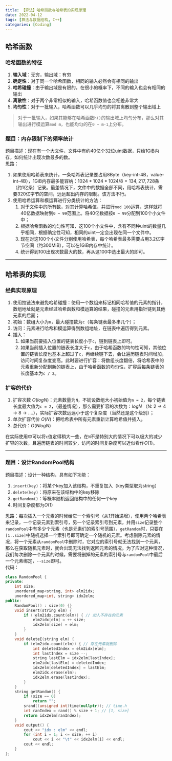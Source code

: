 ```yaml
---
title: 【算法】哈希函数与哈希表的实现原理
date: 2022-04-12
tags: [算法与数据结构, C++]
categories: [Coding]
---
```


## 哈希函数
### 哈希函数的特征
1. **输入域**：无穷，输出域：有穷
2. **确定性**：对于同一个哈希函数，相同的输入必然会有相同的输出
3. **哈希碰撞**：由于输出域是有限的，在很小的概率下，不同的输入也会有相同的输出
4. **离散性**：对于两个非常相似的输入，哈希函数值也会相差非常大
5. **均匀性**：对于一批输入，哈希函数可以几乎均匀的将其离散到整个输出域上

>对于一批输入，如果其能够在哈希函数`h()`的输出域上均匀分布，那么对其输出进行模运算`mod m`，也能均匀的在`0 ~ m-1`上分布。

### 题目：内存限制下的频率统计
题目描述：现在有一个大文件，文件中有约40亿个32位uint数据，只给1GiB内存，如何统计出现次数最多的数。  
思路：
1. 如果使用哈希表来统计，一条哈希表记录要占用8Byte（key-int-4B，value-int-4B），1GiB内存最多能容纳：$1024*1024*1024/8=134,217,728$条（约1亿条）记录。最差情况下，文件中的数据全部不同，用哈希表统计，需要320亿字节的空间，远远超出内存的限制。该方法不行。
2. 使用哈希运算和模运算进行分类统计的方法：
   1. 对于文件中的所有数，对其计算哈希值，并进行`mod 100`运算，这样就将40亿数据映射到`0 ~ 99`范围上。将40亿数据按`0 ~ 99`分配到100个小文件中；
   2. 根据哈希函数的均匀性可知，这100个小文件中，含有不同种uint的数量几乎相同，根据确定性可知，相同的uint一定会出现在同一个文件中。
   3. 现在对这100个小文件分别使用哈希表，每个哈希表最多需要占用3.2亿字节空间（约300MiB），可以在1GiB内存中统计。
   4. 统计得到100出现次数最大的数，再从这100中选出最大的即可。

-----

## 哈希表的实现
### 经典实现原理
1. 使用拉链法来避免哈希碰撞：使用一个数组来标记相同哈希值的元素的指针，数组地址就是元素经过哈希函数和模运算的结果，碰撞的元素用指针链到其他元素的后面；
2. 初始：数组大小为`n`，最大碰撞数为`c`（每条链表最多串几个）；
3. 访问：元素进行哈希和模运算得到数组地址，在链表中遍历得到元素。
4. 插入：
   1. 如果当前要插入位置的链表长度小于`c`，链到链表上即可。
   2. 如果当前插入位置的链表长度大于`c`，由于哈希函数的均匀性可知，其他位置的链表长度也基本上超过了`c`，再继续链下去，会让遍历链表时间增加，访问时间复杂度变高。此时要进行扩容：将数组长度翻倍，将哈希表中的元素重新分配到新的链表上，由于哈希函数的均匀性，扩容后每条链表的长度基本为`c / 2`。

### 扩容的代价
1. 扩容次数 $O\left(logN\right)$：元素数量为`N`，不妨设数组大小初始值为`n = 2`，每个链表长度最大值为`c = 2`，（最差情况），那么需要扩容的次数为：$logN$ （N: 2 -> 4 -> 8 -> ....），实际扩容次数远远小于这个复杂度（当然还是这个级别）；
2. 单次扩容代价 $O\left(N\right)$：把哈希表中所有元素重新计算哈希值并插入。
3. 总代价：$O\left(NlogN\right)$

在实际使用中可以将`c`值定得稍大一些，在`N`不是特别大的情况下可以极大的减少扩容的次数，且遍历链表的时间较少，访问的时间复杂度可以近似看作$O\left(1\right)$。

-----

### 题目：设计RandomPool结构
题目描述：设计一种结构，具有如下功能：
1. `insert(key)`：将某个key加入该结构，不重复加入（key类型取为string）
2. `delete(key)`：将原来在该结构中的key移除
3. `getRandom()`：等概率随机返回结构中的任何一个key
4. 时间复杂度都为$O\left(1\right)$

思路：每次插入一个元素的时候给它一个索引号（从1开始递增），使用两个哈希表来记录，一个记录元素到索引号，另一个记录索引号到元素，并用`size`记录整个`randomPool`中有多少个元素（也是元素们的索引号范围），`getRandom`时，只要在`[1..size]`中随机选择一个索引号即可确定一个随机的元素。考虑删除元素的情况，将一个元素从`randomPool`中删除时，它对应的索引号就无法找到一个元素，那么在获取随机元素时，就会出现无法找到返回元素的情况。为了应对这种情况，我们每次删除一个元素的时候，需要将删掉的元素的索引号与`randomPool`中最后一个元素绑定，`--size`即可。  
代码：  
```cpp
class RandomPool {
private:
    int size;
    unordered_map<string, int> elm2idx;
    unordered_map<int, string> idx2elm;
public:
    RandomPool() : size(0) {}
    void insert(string elm) {
        if (!elm2idx.count(elm)) { // 加入不存在的元素
            elm2idx[elm] = ++ size;
            idx2elm[size] = elm;
        }
    }
    void deleteE(string elm) {
        if (elm2idx.count(elm)) { // 存在元素就删除
            int deletedIndex = elm2idx[elm];
            int lastIndex = size --;
            string lastElm = idx2elm[lastIndex];
            elm2idx[lastElm] = deletedIndex;
            idx2elm[deletedIndex] = lastElm;
            elm2idx.erase(elm);
            idx2elm.erase(lastIndex);
        }
    }
    string getRandom() {
        if (size == 0)
            return "";
        srand((unsigned int)time(nullptr)); // time.h
        int ranIndex = rand() % size + 1; // [1, size]
        return idx2elm[ranIndex];
    }
    void output() {
        cout << "idx : elm" << endl;
        for (int i = 1; i <= size; ++ i)
            cout << i << "\t" << idx2elm[i] << endl;
        cout << endl;
    }
};
```
